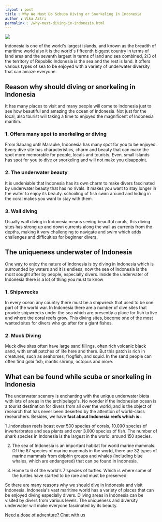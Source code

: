 ```yaml
---
layout : post
title : Why We Must Do Scbuba Diving or Snorkeling In Indonesia
author : Vika Astri
permalink : /why-must-diving-in-indonesia.html
---
```


<img src="https://i.imgur.com/fjL68nd.jpg" class="img-responsive post-feat-img" />

Indonesia is one of the world's largest islands, and known as the breadth of maritime world also it is the world´s fifteenth biggest country in terms of land area and the seventh largest in terms of land and sea combined, 2/3 of the territory of Republic Indonesia is the sea and the rest is land. It offers various types of sea to be enjoyed with a variety of underwater diversity that can amaze everyone.

## Reason why should diving or snorkeling in Indonesia
It has many places to visit and many people will come to Indonesia just to see how beautiful and amazing the ocean of Indonesia. Not just for the local, also tourist will taking a time to enjoyed the magnificent of Indonesia maritim.

### 1. Offers many spot to snorkeling or diving
From Sabang until Marauke, Indonesia has many spot for you to be enjoyed. Every dive site has characteristics, charm and beauty that can make the spot more memorable for people, locals and tourists. Even, small islands has spot for you to dive or snorkeling and will not make you disappoint.

### 2. The underwater beauty
It is undeniable that Indonesia has its own charm to make divers fascinated by underwater beauty that has no rivals. It makes you want to stay longer in the water to enjoy its beauty. schooling of fish swim around and hiding in the coral makes you want to stay with them.

### 3. Wall diving
Usually wall diving in Indonesia means seeing beautful corals, this diving sites has strong up and down currents along the wall as currents from the depths, making it very challenging to navigate and swim which adds challenges and difficulties for beginner divers.

## The uniqueness underwater of Indonesia
One way to enjoy the nature of Indonesia is by diving in Indonesia which is surrounded by waters and it is endless, now the sea of Indonesia is the most sought after by people, especially divers. Inside the underwater of Indonesia there is a lot of thing you must to know
### 1. Shipwrecks
In every ocean any country there must be a shipwreck that used to be one part of the world war. In Indonesia there are a number of dive sites that provide shipwrecks under the sea which are presently a place for fish to live and where the coral reefs grow. This diving sites, become one of the most wanted sites for divers who go after for a giant fishes.

### 2. Muck Diving
Muck dive sites often have large sand fillings, often rich volcanic black sand, with small patches of life here and there. But this patch is rich in creatures, such as seahorses, frogfish, and squid. In the sand people can often find gobi fish, mantis shrimp, octopus and more.

## What can be found while scuba or snorkeling in Indonesia
The underwater scenery is enchanting with the unique underwater biota with lots of areas in the archipelago's. No wonder if the Indonesian ocean is a tourist destination for divers from all over the world, and is the object of research that has never been deserted by the attention of world-class researchers. Besides, we have **fact about Indonesia reefs which is :**

1 .Indoneisan reefs boast over 500 species of corals, 10.000 species of inverterbrates and sea plants and over 3.000 species of fish. The number of shark species in Indonesia is the largest in the world, around 150 species.

2. The sea of Indonesia is an important habitat for world marine mammals. Of the 87 species of marine mammals in the world, there are 32 types of marine mammals from dolphin groups and whales (including blue whales, which are endangered) that can be found in Indonesia.

3. Home to 6 of the world's 7 species of turtles. Which is where some of the turtles have started to be rare and must be preserved!

So there are many reasons why we should dive in Indonesia and visit Indonesia. Indonesia's vast maritime world has a variety of places that can be enjoyed diving especially divers. Diiving areas in Indonesia can be visited by divers from various levels. The uniqueness and diversity underwater will make everyone fascinated by its beauty.

<a href="https://web.whatsapp.com/send?phone={{site.wa}}&text=Hi%20E-Nyelam,%20i%20need%20info%20for%20dive%20spot" class="cta--in--page">Need a dose of adventure? Chat with us</a>
